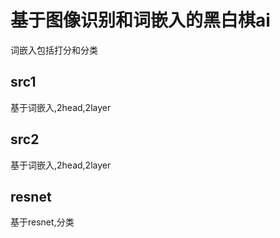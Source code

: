 # 基于图像识别和词嵌入的黑白棋ai

词嵌入包括打分和分类

## src1
基于词嵌入,2head,2layer

## src2
基于词嵌入,2head,2layer

## resnet
基于resnet,分类
